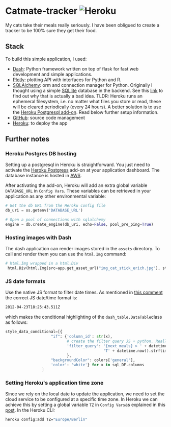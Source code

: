 # Catmate-tracker ![Heroku](http://heroku-badge.herokuapp.com/?app=catmate-tracker&root=projects.html)
My cats take their meals really seriously. I have been obligued to create a tracker to be 100% sure they get their food.

## Stack 
To build this simple application, I used:

- [Dash](https://dash.plot.ly/): Python framework written on top of flask for fast web development and simple applications.
- [Plotly](https://plot.ly/): plotting API with interfaces for Python and R. 
- [SQLAlchemy](https://www.sqlalchemy.org/): orm and connection manager for Python. Originally I thought using a simple [SQLlite](https://www.sqlite.org/index.html) database in the backend. See this [link](https://devcenter.heroku.com/articles/sqlite3) to find out why that is actually a bad idea. TLDR: Heroku runs an ephemeral filesystem, i.e. no matter what files you store or read, these will be cleared periodically (every 24 hours). A better solution is to use the [Heroku Postgresql add-on](https://elements.heroku.com/addons/heroku-postgresql). Read below further setup information. 
- [GitHub](www.github.com): source code management
- [Heroku](http://www.heroku.com/): to deploy the app 

## Further notes 

### Heroku Postgres DB hosting 
Setting up a postgresql in Heroku is straightforward. You just need to activate the [Heroku Postgress](https://www.heroku.com/postgres) add-on at your application dashboard. The database instance is hosted in [AWS](https://aws.amazon.com/).

After activating the add-on, Heroku will add an extra global variable `DATABASE_URL` in `Config Vars`. These variables can be retrieved in your application as any other environmental variable:   

```Python
# Get the db URL from the Heroku config file 
db_uri = os.getenv('DATABASE_URL')

# Open a pool of connections with sqlalchemy
engine = db.create_engine(db_uri, echo=False, pool_pre_ping=True)
```

### Hosting images with Dash
The dash application can render images stored in the ```assets``` directory. To call and render them you can use the ```html.Img``` command:

```Python
# html.Img wrapped in a html.Div 
 html.Div(html.Img(src=app.get_asset_url("img_cat_stick_erich.jpg"), style={"width": "100%"})
```

### JS date formats

Use the native JS format to filter date times. As mentioned in [this comment](https://stackoverflow.com/a/15952652) the correct JS date/time format is:

```bash
2012-04-23T18:25:43.511Z
```

which makes the conditional highlighting of the ```dash_table.DataTable```class as follows:

```python
style_data_conditional=[{
                    "if": {'column_id': str(x),
                           # create the filter query JS + python. Really important: use the JS time format
                           'filter_query': '{next_meals} > ' + datetime.now().strftime("%Y-%m-%d") +
                                           'T' + datetime.now().strftime("%H:%M:%S")
                           },
                    "backgroundColor": colors['general'],
                    'color': 'white'} for x in sql_DF.columns
                ]
```

### Setting Heroku's application time zone 

Since we rely on the local date to update the application, we need to set the cloud service to be configured at a specific time zone. In Heroku we can achieve this by setting a global variable `TZ` in `Config Vars`as explained in this [post](https://dev.to/paulasantamaria/change-the-timezone-on-a-heroku-app-2b4). In the Heroku CLI:

```bash
heroku config:add TZ="Europe/Berlin"
```
